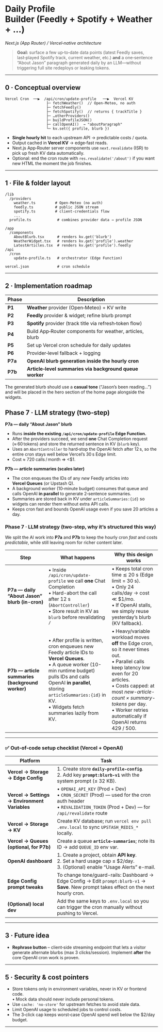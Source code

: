 # Daily Profile Builder (Feedly + Spotify + Weather + …​)  
*Next.js (App Router) / Vercel‑native architecture*

> **Goal:** surface a few up‑to‑date data points (latest Feedly saves, last‑played Spotify track, current weather, etc.) **and** a one‑sentence “About Jason” paragraph generated daily by an LLM—without triggering full site redeploys or leaking tokens.

---

## 0 · Conceptual overview

```
Vercel Cron  ──▶  /api/cron/update-profile   ──▶  Vercel KV
                   ├─ fetchWeather()  // Open‑Meteo, no auth
                   ├─ fetchFeedly()
                   ├─ fetchSpotify()  // returns { trackTitle }
                   ├─ …otherProviders()
                   ├─ buildProfileJSON()
                   ├─ callOpenAI()  → "aboutParagraph"
                   └─ kv.set({ profile, blurb })
```

* **Single hourly hit** to each upstream API → predictable costs / quota.  
* Output cached in **Vercel KV** → edge‑fast reads.  
* Next.js App‑Router server components use `next.revalidate` (ISR) to pick up fresh KV data automatically.  
* Optional: end the cron route with `res.revalidate('/about')` if you want new HTML the moment the job finishes.

---

## 1 · File & folder layout

```
/lib
  /providers
    weather.ts         # Open‑Meteo (no auth)
    feedly.ts          # public JSON stream
    spotify.ts         # client‑credentials flow
    ...
  profile.ts            # combines provider data → profile JSON

/app
  /components
    AboutBlurb.tsx      # renders kv.get('blurb')
    WeatherWidget.tsx   # renders kv.get('profile').weather
    LatestArticles.tsx  # renders kv.get('profile').feedly
/api
  /cron
    update-profile.ts   # orchestrator (Edge Function)

vercel.json             # cron schedule
```

---

## 2 · Implementation roadmap

| Phase | Description                                                                                   |
|-------|----------------------------------------------------------------------------------------------|
| **P1** | **Weather** provider (Open‑Meteo) + KV write                                                |
| **P2** | **Feedly** provider & widget; refine blurb prompt                                           |
| **P3** | **Spotify** provider (track title via refresh‑token flow)                                   |
| **P4** | Build App‑Router components for weather, articles, blurb                                    |
| **P5** | Set up Vercel cron schedule for daily updates                                               |
| **P6** | Provider‑level fallback + logging                                                           |
| **P7a** | **OpenAI blurb generation inside the hourly cron**                                         |
| **P7b** | **Article‑level summaries via background queue worker**                                    |

The generated blurb should use a **casual tone** (“Jason’s been reading…”) and will be placed in the hero section of the home page alongside the widgets.


## Phase 7 · LLM strategy (two‑step)

**P7a — daily “About Jason” blurb**

* Runs **inside the existing `/api/cron/update-profile` Edge Function.**
* After the providers succeed, we send **one** Chat Completion request (≈ 60 tokens) and store the returned sentence in KV (`blurb` key).
* Uses an `AbortController` to hard‑stop the OpenAI fetch after 12 s, so the entire cron stays well below Vercel’s 30 s Edge limit.  
* Cost ≈ 720 calls / month ⇒ &lt;$1.

**P7b — article summaries (scales later)**

* The cron enqueues the IDs of any *new* Feedly articles into **Vercel Queues** (or Upstash Q).  
* A background worker (10‑minute budget) consumes that queue and calls OpenAI **in parallel** to generate 2‑sentence summaries.  
* Summaries are stored back in KV under `articleSummaries:{id}` so widgets can render them without extra API calls.  
* Keeps cron fast and bounds OpenAI usage even if you save 20 articles a day.

### Phase 7 · LLM strategy (two-step, why it’s structured this way)

We split the AI work into **P7a** and **P7b** to keep the hourly cron _fast_ and costs _predictable_, while still leaving room for richer content later.

| Step | What happens | Why this design works |
|------|--------------|-----------------------|
| **P7a — daily “About Jason” blurb (in-cron)** | • Inside `/api/cron/update-profile` we call **one** Chat Completion<br>• Hard-abort the call after 12 s (`AbortController`)<br>• Store result in KV as `blurb` before revalidating `/` | • Keeps total cron time ≲ 20 s (Edge limit = 30 s).<br>• Only 24 calls/day → cost ≪ $1/mo.<br>• If OpenAI stalls, we simply reuse yesterday’s blurb (KV fallback). |
| **P7b — article summaries (background worker)** | • After profile is written, cron enqueues new Feedly article IDs to **Vercel Queues**.<br>• A queue worker (10-min runtime budget) pulls IDs and calls OpenAI **in parallel**, storing `articleSummaries:{id}` in KV.<br>• Widgets fetch summaries lazily from KV. | • Heavy/variable workload moves **off** the Edge cron, so it never times out.<br>• Parallel calls keep latency low even for 20 articles.<br>• Costs capped: at most *new-article-count × summary-tokens* per day.<br>• Worker retries automatically if OpenAI returns 429 / 500. |

---

### ✅  Out-of-code setup checklist (Vercel + OpenAI)

| Platform | Task |
|----------|------|
| **Vercel → Storage → Edge Config** | 1. Create store **`daily-profile-config`**.<br>2. Add key **`prompt:blurb-v1`** with the system prompt (≤ 32 KB). |
| **Vercel → Settings → Environment Variables** | • `OPENAI_API_KEY` (Prod + Dev)<br>• `CRON_SECRET` (Prod) — used for the cron auth header<br>• `REVALIDATION_TOKEN` (Prod + Dev) — for `/api/revalidate` route |
| **Vercel → Storage → KV** | Create KV database; run `vercel env pull .env.local` to sync `UPSTASH_REDIS_*` locally. |
| **Vercel → Queues (optional, for P7b)** | Create a queue **`article-summaries`**; note its ID → add `QUEUE_ID` env var. |
| **OpenAI dashboard** | 1. Create a project, obtain **API key**.<br>2. Set a hard usage cap ≤ $2/day.<br>3. (Optional) enable “Usage Alerts” e-mail. |
| **Edge Config prompt tweaks** | To change tone/guard-rails: Dashboard → Edge Config → Edit `prompt:blurb-v1` → **Save**. New prompt takes effect on the next hourly cron. |
| **(Optional) local dev** | Add the same keys to `.env.local` so you can trigger the cron manually without pushing to Vercel. |
---

## 3 · Future idea

* **Rephrase button** – client‑side streaming endpoint that lets a visitor generate alternate blurbs (max 3 clicks/session). Implement **after** the core OpenAI cron work is proven.

---

## 5 · Security & cost pointers

- Store tokens only in environment variables, never in KV or frontend code.  
  • Mock data should never include personal tokens.  
- Use `cache: 'no-store'` for upstream fetches to avoid stale data.  
- Limit OpenAI usage to scheduled jobs to control costs.  
- The 3‑click cap keeps worst‑case OpenAI spend well below the $2/day budget.

---